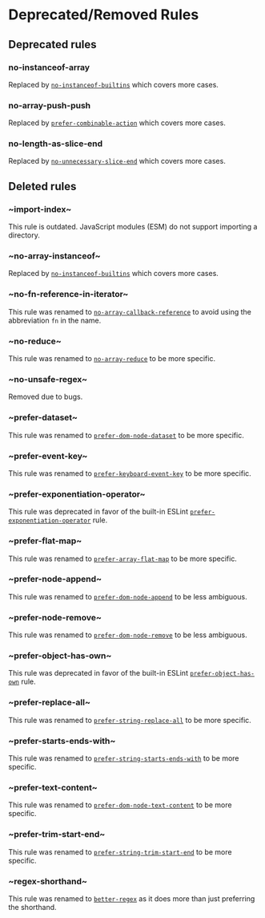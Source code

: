 # Deprecated/Removed Rules

## Deprecated rules

### no-instanceof-array

Replaced by [`no-instanceof-builtins`](rules/no-instanceof-builtins.md) which covers more cases.

### no-array-push-push

Replaced by [`prefer-combinable-action`](rules/prefer-combinable-action.md) which covers more cases.

### no-length-as-slice-end

Replaced by [`no-unnecessary-slice-end`](rules/no-unnecessary-slice-end.md) which covers more cases.

## Deleted rules

### ~import-index~

This rule is outdated. JavaScript modules (ESM) do not support importing a directory.

### ~no-array-instanceof~

Replaced by [`no-instanceof-builtins`](rules/no-instanceof-builtins.md) which covers more cases.

### ~no-fn-reference-in-iterator~

This rule was renamed to [`no-array-callback-reference`](rules/no-array-callback-reference.md) to avoid using the abbreviation `fn` in the name.

### ~no-reduce~

This rule was renamed to [`no-array-reduce`](rules/no-array-reduce.md) to be more specific.

### ~no-unsafe-regex~

Removed due to bugs.

### ~prefer-dataset~

This rule was renamed to [`prefer-dom-node-dataset`](rules/prefer-dom-node-dataset.md) to be more specific.

### ~prefer-event-key~

This rule was renamed to [`prefer-keyboard-event-key`](rules/prefer-keyboard-event-key.md) to be more specific.

### ~prefer-exponentiation-operator~

This rule was deprecated in favor of the built-in ESLint [`prefer-exponentiation-operator`](https://eslint.org/docs/rules/prefer-exponentiation-operator) rule.

### ~prefer-flat-map~

This rule was renamed to [`prefer-array-flat-map`](rules/prefer-array-flat-map.md) to be more specific.

### ~prefer-node-append~

This rule was renamed to [`prefer-dom-node-append`](rules/prefer-dom-node-append.md) to be less ambiguous.

### ~prefer-node-remove~

This rule was renamed to [`prefer-dom-node-remove`](rules/prefer-dom-node-remove.md) to be less ambiguous.

### ~prefer-object-has-own~

This rule was deprecated in favor of the built-in ESLint [`prefer-object-has-own`](https://eslint.org/docs/rules/prefer-object-has-own) rule.

### ~prefer-replace-all~

This rule was renamed to [`prefer-string-replace-all`](rules/prefer-string-replace-all.md) to be more specific.

### ~prefer-starts-ends-with~

This rule was renamed to [`prefer-string-starts-ends-with`](rules/prefer-string-starts-ends-with.md) to be more specific.

### ~prefer-text-content~

This rule was renamed to [`prefer-dom-node-text-content`](rules/prefer-dom-node-text-content.md) to be more specific.

### ~prefer-trim-start-end~

This rule was renamed to [`prefer-string-trim-start-end`](rules/prefer-string-trim-start-end.md) to be more specific.

### ~regex-shorthand~

This rule was renamed to [`better-regex`](rules/better-regex.md) as it does more than just preferring the shorthand.
